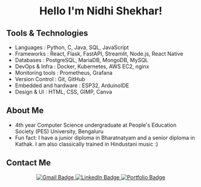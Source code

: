 <h1 align="center">Hello I'm Nidhi Shekhar! </h1>

## Tools & Technologies
- Languages : Python, C, Java, SQL, JavaScript
- Frameworks : React, Flask, FastAPI, Streamlit, Node.js, React Native
- Databases : PostgreSQL, MariaDB, MongoDB, MySQL
- DevOps & Infra : Docker, Kubernetes, AWS EC2, nginx
- Monitoring tools : Prometheus, Grafana
- Version Control : Git, GitHub
- Embedded and hardware : ESP32, ArduinoIDE
- Design & UI : HTML, CSS, GIMP, Canva

## About Me
- 4th year Computer Science undergraduate at People's Education Society (PES) University, Bengaluru
- Fun fact: I have a junior diploma in Bharatnatyam and a senior diploma in Kathak. I am also classically trained in Hindustani music :)
  
## Contact Me

<p align="center">
  <a href="mailto:shekhar.nidhi.pes@gmail.com">
    <img src="https://img.shields.io/badge/Gmail-FFC0CB?style=for-the-badge&logo=gmail&logoColor=white" alt="Gmail Badge"/>
  </a>

  <a href="https://www.linkedin.com/in/nidhi-shekhar/" target="_blank">
    <img src="https://img.shields.io/badge/LinkedIn-FFC0CB?style=for-the-badge&logo=linkedin&logoColor=white" alt="LinkedIn Badge"/>
  </a>

  <a href="https://portfolio-nidhi-shekhar.vercel.app/" target="_blank">
    <img src="https://img.shields.io/badge/Portfolio-FFC0CB?style=for-the-badge&logo=sparkles&logoColor=white" alt="Portfolio Badge"/>
  </a>
</p>
